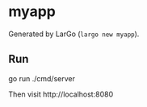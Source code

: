 # myapp

Generated by LarGo (`largo new myapp`).

## Run

go run ./cmd/server

Then visit http://localhost:8080

